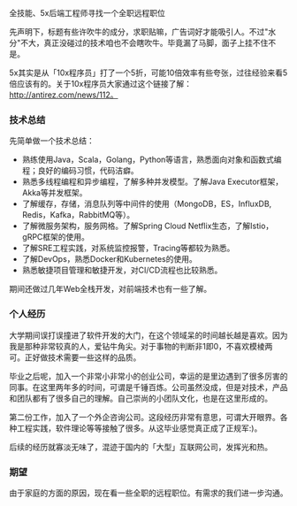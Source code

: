 全技能、5x后端工程师寻找一个全职远程职位

先声明下，标题有些许吹牛的成分，求职贴嘛，广告词好才能吸引人。不过"水分"不大，真正没碰过的技术咱也不会瞎吹牛。毕竟漏了马脚，面子上挂不住不是。

5x其实是从「10x程序员」打了一个5折，可能10倍效率有些夸张，过往经验来看5倍应该有的。关于10x程序员大家通过这个链接了解：http://antirez.com/news/112。

### 技术总结

先简单做一个技术总结：

- 熟练使用Java，Scala，Golang，Python等语言，熟悉面向对象和函数式编程；良好的编码习惯，代码洁癖。
- 熟悉多线程编程和异步编程，了解多种并发模型。了解Java Executor框架，Akka等并发框架。
- 了解缓存，存储，消息队列等中间件的使用（MongoDB，ES，InfluxDB, Redis，Kafka，RabbitMQ等）。
- 了解微服务架构，服务网格。了解Spring Cloud Netflix生态，了解Istio，gRPC框架的使用。
- 了解SRE工程实践，对系统监控报警，Tracing等都较为熟悉。
- 了解DevOps，熟悉Docker和Kubernetes的使用。
- 熟悉敏捷项目管理和敏捷开发，对CI/CD流程也比较熟悉。

期间还做过几年Web全栈开发，对前端技术也有一些了解。


### 个人经历

大学期间误打误撞进了软件开发的大门，在这个领域呆的时间越长越是喜欢。因为我是那种非常较真的人，爱钻牛角尖。对于事物的判断非1即0，不喜欢模棱两可。正好做技术需要一些这样的品质。

毕业之后呢，加入一个非常小非常小的创业公司，幸运的是里边遇到了很多厉害的同事。在这里两年多的时间，可谓是千锤百炼。公司虽然没成，但是对技术，产品和团队都有了很多自己的理解。自己崇尚的小团队文化，也是在这里形成的。

第二份工作，加入了一个外企咨询公司。这段经历非常有意思，可谓大开眼界。各种工程实践，软件理论等等接触了很多。从这毕业感觉真正成了正规军:)。

后续的经历就寡淡无味了，混迹于国内的「大型」互联网公司，发挥光和热。


### 期望

由于家庭的方面的原因，现在看一些全职的远程职位。有需求的我们进一步沟通。



